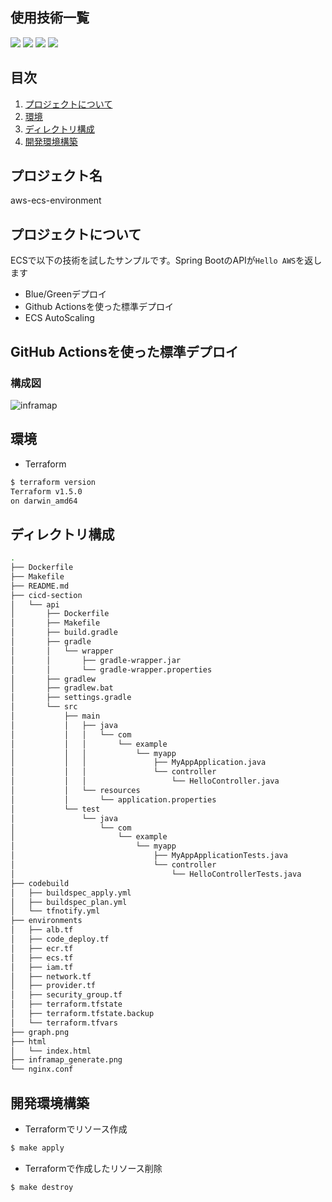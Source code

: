 ## 使用技術一覧
<img src="https://camo.qiitausercontent.com/11e97646e81c116c851923e0f45e6a6a8037f64c/68747470733a2f2f696d672e736869656c64732e696f2f62616467652f2d446f636b65722d3134383843362e7376673f6c6f676f3d646f636b6572267374796c653d666f722d7468652d6261646765">
<img src="https://camo.qiitausercontent.com/ec57734305b17aa755e88894461c2239ca05e3ea/68747470733a2f2f696d672e736869656c64732e696f2f62616467652f2d7465727261666f726d2d3230323332413f7374796c653d666f722d7468652d6261646765266c6f676f3d7465727261666f726d266c6f676f436f6c6f723d383434454241">
<img src="https://camo.qiitausercontent.com/38f0d65f0b30d5c48c51df90da9235549605af35/68747470733a2f2f696d672e736869656c64732e696f2f62616467652f2d676974687562616374696f6e732d4646464646462e7376673f6c6f676f3d6769746875622d616374696f6e73267374796c653d666f722d7468652d6261646765">
<img src="https://camo.qiitausercontent.com/07d5685b5d939aa1426673c1bab1a41895543caa/68747470733a2f2f696d672e736869656c64732e696f2f62616467652f2d415753253230666172676174652d3233324633452e7376673f6c6f676f3d6177732d66617267617465267374796c653d666f722d7468652d6261646765">

## 目次
1. [プロジェクトについて](#プロジェクトについて)
2. [環境](#環境)
3. [ディレクトリ構成](#ディレクトリ構成)
4. [開発環境構築](#開発環境構築)
## プロジェクト名
aws-ecs-environment
## プロジェクトについて
ECSで以下の技術を試したサンプルです。Spring BootのAPIが`Hello AWS`を返します
- Blue/Greenデプロイ
- Github Actionsを使った標準デプロイ
- ECS AutoScaling
## GitHub Actionsを使った標準デプロイ
### 構成図
<image alt=inframap src=github_actions_infra.png>

## 環境
- Terraform
```bash
$ terraform version
Terraform v1.5.0
on darwin_amd64
```

## ディレクトリ構成
```bash
.
├── Dockerfile
├── Makefile
├── README.md
├── cicd-section
│   └── api
│       ├── Dockerfile
│       ├── Makefile
│       ├── build.gradle
│       ├── gradle
│       │   └── wrapper
│       │       ├── gradle-wrapper.jar
│       │       └── gradle-wrapper.properties
│       ├── gradlew
│       ├── gradlew.bat
│       ├── settings.gradle
│       └── src
│           ├── main
│           │   ├── java
│           │   │   └── com
│           │   │       └── example
│           │   │           └── myapp
│           │   │               ├── MyAppApplication.java
│           │   │               └── controller
│           │   │                   └── HelloController.java
│           │   └── resources
│           │       └── application.properties
│           └── test
│               └── java
│                   └── com
│                       └── example
│                           └── myapp
│                               ├── MyAppApplicationTests.java
│                               └── controller
│                                   └── HelloControllerTests.java
├── codebuild
│   ├── buildspec_apply.yml
│   ├── buildspec_plan.yml
│   └── tfnotify.yml
├── environments
│   ├── alb.tf
│   ├── code_deploy.tf
│   ├── ecr.tf
│   ├── ecs.tf
│   ├── iam.tf
│   ├── network.tf
│   ├── provider.tf
│   ├── security_group.tf
│   ├── terraform.tfstate
│   ├── terraform.tfstate.backup
│   └── terraform.tfvars
├── graph.png
├── html
│   └── index.html
├── inframap_generate.png
└── nginx.conf

```
## 開発環境構築
- Terraformでリソース作成
```bash
$ make apply
```
- Terraformで作成したリソース削除
```bash
$ make destroy
```
